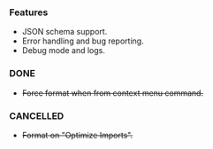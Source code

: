 ### Features

- JSON schema support.
- Error handling and bug reporting.
- Debug mode and logs.

### DONE

- ~~Force format when from context menu command.~~

### CANCELLED

- ~~Format on "Optimize Imports".~~
